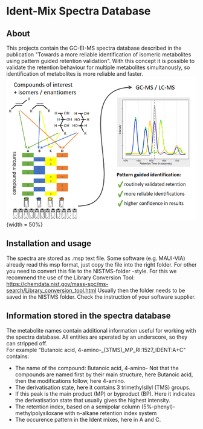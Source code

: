 # Ident-Mix Spectra Database

## About

This projects contain the GC-EI-MS spectra database described in the publication "Towards a more reliable identification of isomeric
metabolites using pattern guided retention validation". With this concept it is possible to validate the retention behaviour for multiple metabolites simultanously, so identification of metabolites is more reliable and faster.
![graphical abstract](https://github.com/KempaLab/Ident_Database/blob/master/images/abstract.png){width = 50%}


## Installation and usage

The spectra are stored as .msp text file. Some software (e.g. MAUI-VIA) already read this msp format, just copy the file into the right folder. 
For other you need to convert this file to the NISTMS-folder -style. For this we recommend the use of the Library Conversion Tool: 
https://chemdata.nist.gov/mass-spc/ms-search/Library_conversion_tool.html
Usually then the folder needs to be saved in the NISTMS folder. Check the instruction of your software supplier. 

## Information stored in the spectra database

The metabolite names contain additional information useful for working with the spectra database. All entities are sperated by an underscore, so they can stripped off.    
For example "Butanoic acid, 4-amino-_(3TMS)_MP_RI:1527_IDENT:A+C" contains:
 * The name of the compound: Butanoic acid, 4-amino- Not that the compounds are named first by their main structure, here Butanoic acid, then the modifications follow, here 4-amino.
 * The derivatisation state, here it contains 3 trimethylsilyl (TMS) groups.
 * If this peak is the main product (MP) or byproduct (BP). Here it indicates the derivatisation state that usually gives the highest intensity. 
 * The retention index, based on a semipolar column (5%-phenyl)-methylpolysiloxane with n-alkane retention index system
 * The occurence pattern in the Ident mixes, here in A and C.
